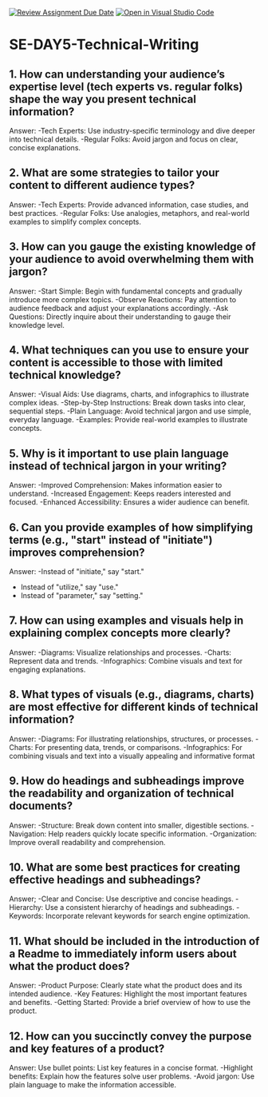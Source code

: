 [![Review Assignment Due Date](https://classroom.github.com/assets/deadline-readme-button-22041afd0340ce965d47ae6ef1cefeee28c7c493a6346c4f15d667ab976d596c.svg)](https://classroom.github.com/a/zsAR-pyY)
[![Open in Visual Studio Code](https://classroom.github.com/assets/open-in-vscode-2e0aaae1b6195c2367325f4f02e2d04e9abb55f0b24a779b69b11b9e10269abc.svg)](https://classroom.github.com/online_ide?assignment_repo_id=15661467&assignment_repo_type=AssignmentRepo)
# SE-DAY5-Technical-Writing
## 1. How can understanding your audience’s expertise level (tech experts vs. regular folks) shape the way you present technical information?
Answer:
-Tech Experts: Use industry-specific terminology and dive deeper into technical details.
-Regular Folks: Avoid jargon and focus on clear, concise explanations.

## 2. What are some strategies to tailor your content to different audience types?
Answer:
-Tech Experts: Provide advanced information, case studies, and best practices.
-Regular Folks: Use analogies, metaphors, and real-world examples to simplify complex concepts.

## 3. How can you gauge the existing knowledge of your audience to avoid overwhelming them with jargon?
Answer:
-Start Simple: Begin with fundamental concepts and gradually introduce more complex topics.
-Observe Reactions: Pay attention to audience feedback and adjust your explanations accordingly.
-Ask Questions: Directly inquire about their understanding to gauge their knowledge level.

## 4. What techniques can you use to ensure your content is accessible to those with limited technical knowledge?
Answer:
-Visual Aids: Use diagrams, charts, and infographics to illustrate complex ideas.
-Step-by-Step Instructions: Break down tasks into clear, sequential steps.
-Plain Language: Avoid technical jargon and use simple, everyday language.
-Examples: Provide real-world examples to illustrate concepts.


## 5. Why is it important to use plain language instead of technical jargon in your writing?
Answer:
-Improved Comprehension: Makes information easier to understand.
-Increased Engagement: Keeps readers interested and focused.
-Enhanced Accessibility: Ensures a wider audience can benefit.


## 6. Can you provide examples of how simplifying terms (e.g., "start" instead of "initiate") improves comprehension?
Answer:
-Instead of "initiate," say "start."
- Instead of "utilize," say "use."
- Instead of "parameter," say "setting."

## 7. How can using examples and visuals help in explaining complex concepts more clearly?
Answer:
-Diagrams: Visualize relationships and processes.
-Charts: Represent data and trends.
-Infographics: Combine visuals and text for engaging explanations.

## 8. What types of visuals (e.g., diagrams, charts) are most effective for different kinds of technical information?
Answer:
-Diagrams: For illustrating relationships, structures, or processes.
-Charts: For presenting data, trends, or comparisons.
-Infographics: For combining visuals and text into a visually appealing and informative format

## 9. How do headings and subheadings improve the readability and organization of technical documents?
Answer:
-Structure: Break down content into smaller, digestible sections.
-Navigation: Help readers quickly locate specific information.
-Organization: Improve overall readability and comprehension.


## 10. What are some best practices for creating effective headings and subheadings?
Answer;
-Clear and Concise: Use descriptive and concise headings.
-Hierarchy: Use a consistent hierarchy of headings and subheadings.
-Keywords: Incorporate relevant keywords for search engine optimization.


## 11. What should be included in the introduction of a Readme to immediately inform users about what the product does?
Answer:
-Product Purpose: Clearly state what the product does and its intended audience.
-Key Features: Highlight the most important features and benefits.
-Getting Started: Provide a brief overview of how to use the product.



## 12. How can you succinctly convey the purpose and key features of a product?
Answer:
Use bullet points: List key features in a concise format.
-Highlight benefits: Explain how the features solve user problems.
-Avoid jargon: Use plain language to make the information accessible.
